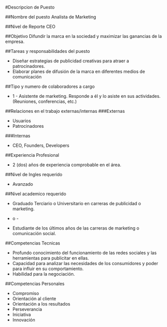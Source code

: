 #Descripcion de Puesto

##Nombre del puesto
Analista de Marketing

##Nivel de Reporte
CEO

##Objetivo
Difundir la marca en la sociedad y maximizar las ganancias de la empresa.

##Tareas y responsabilidades del puesto
* Diseñar estrategias de publicidad creativas para atraer a patrocinadores.
* Elaborar planes de difusión de la marca en diferentes medios de comunicación

##Tipo y numero de colaboradores a cargo
* 1 - Asistente de marketing. Responde a él y lo asiste en sus actividades. (Reuniones, conferencias, etc.)

##Relaciones en el trabajo externas/internas
###Externas
* Usuarios
* Patrocinadores

###Internas
* CEO, Founders, Developers

##Experiencia Profesional
* 2 (dos) años de experiencia comprobable en el área.

##Nivel de Ingles requerido
* Avanzado

##Nivel academico requerido
* Graduado Terciario o Universitario en carreras de publicidad o marketing.
- o -
* Estudiante de los últimos años de las carreras de marketing o comunicación social.

##Competencias Tecnicas
* Profundo conocimiento del funcionamiento de las redes sociales y las herramientas para publicitar en ellas.
* Capacidad para analizar las necesidades de los consumidores y poder para influir en su comportamiento.
* Habilidad para la negociación.

##Competencias Personales
* Compromiso
* Orientación al cliente	
* Orientación a los resultados
* Perseverancia
* Iniciativa
* Innovación